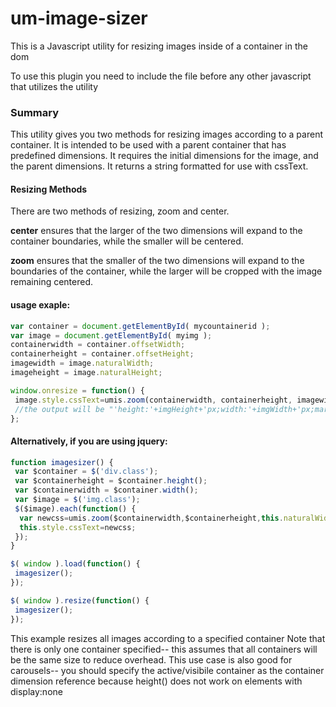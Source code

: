 # um-image-sizer
This is a Javascript utility for resizing images inside of a container in the dom

To use this plugin you need to include the file before any other javascript that utilizes the utility

 ### Summary
 This utility gives you two methods for resizing images according to a parent container.
 It is intended to be used with a parent container that has predefined dimensions.  It requires the initial dimensions for the image, and the parent dimensions.
 It returns a string formatted for use with cssText.  
 
 #### Resizing Methods
 There are two methods of resizing, zoom and center.  
 
 **center** ensures that the larger of the two dimensions will expand to the container boundaries, while the smaller will be centered.  
 
 **zoom** ensures that the smaller of the two dimensions will expand to the boundaries of the container, while the larger will be cropped with the image remaining centered.
 

 #### usage exaple:
 ```javascript
 var container = document.getElementById( mycountainerid );
 var image = document.getElementById( myimg );
 containerwidth = container.offsetWidth;
 containerheight = container.offsetHeight;
 imagewidth = image.naturalWidth;
 imageheight = image.naturalHeight;

 window.onresize = function() {
  image.style.cssText=umis.zoom(containerwidth, containerheight, imagewidth, imageheight);
  //the output will be "'height:'+imgHeight+'px;width:'+imgWidth+'px;margin-left:'+leftmargin+'px;margin-top:'+topmargin+'px;';
 };
 ```
 
 #### Alternatively, if you are using jquery:
```javascript
function imagesizer() {
 var $container = $('div.class');
 var $containerheight = $container.height();
 var $containerwidth = $container.width();
 var $image = $('img.class');
 $($image).each(function() {
  var newcss=umis.zoom($containerwidth,$containerheight,this.naturalWidth,this.naturalHeight);
  this.style.cssText=newcss;
 });
}

$( window ).load(function() {
 imagesizer();
});

$( window ).resize(function() {
 imagesizer();
});
```
 This example resizes all images according to a specified container
 Note that there is only one container specified-- this assumes that all containers will be the same size to reduce overhead.
 This use case is also good for carousels-- you should specify the active/visibile container as the container dimension reference because height() does not work on elements with display:none

